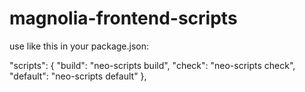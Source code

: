 # magnolia-frontend-scripts

use like this in your package.json:

  "scripts": {
    "build": "neo-scripts build",
    "check": "neo-scripts check",
    "default": "neo-scripts default"
  },
